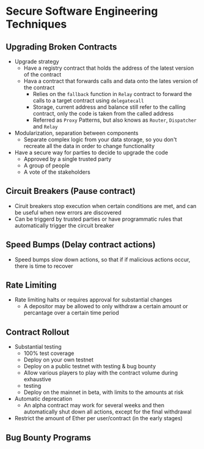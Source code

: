 # Secure Software Engineering Techniques

## Upgrading Broken Contracts

- Upgrade strategy
  - Have a registry contract that holds the address of the latest version of the contract
  - Hava a contract that forwards calls and data onto the lates version of the contract
    - Relies on the `fallback` function in `Relay` contract to forward the calls to a target contract using `delegatecall`
    - Storage, current address and balance still refer to the calling contract, only the code is taken from the called address
    - Referred as `Proxy` Patterns, but also knows as `Router`, `Dispatcher` and `Relay`
- Modularization, separation between components
  - Separate complex logic from your data storage, so you don't recreate all the data in order to change functionality
- Have a secure way for parties to decide to upgrade the code
  - Approved by a single trusted party
  - A group of people
  - A vote of the stakeholders

## Circuit Breakers (Pause contract)

- Ciruit breakers stop execution when certain conditions are met, and can be useful when new errors are discovered
- Can be triggerd by trusted parties or have programmatic rules that automatically trigger the circuit breaker

## Speed Bumps (Delay contract actions)

- Speed bumps slow down actions, so that if if malicious actions occur, there is time to recover

## Rate Limiting

- Rate limiting halts or requires approval for substantial changes
  - A depositor may be allowed to only withdraw a certain amount or percantage over a certain time period

## Contract Rollout

- Substantial testing
  - 100% test coverage
  - Deploy on your own testnet
  - Deploy on a public testnet with testing & bug bounty
  - Allow various players to play with the contract volume during exhaustive 
  - testing
  - Deploy on the mainnet in beta, with limits to the amounts at risk
- Automatic deprecation
  - An alpha contract may work for several weeks and then automatically shut down all actions, except for the final withdrawal
- Restrict the amount of Ether per user/contract (in the early stages)

## Bug Bounty Programs
